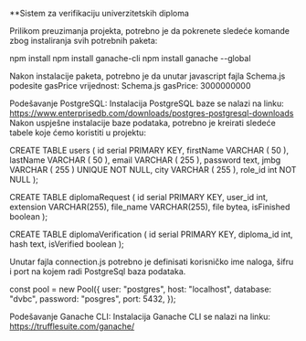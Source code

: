 **Sistem za verifikaciju univerzitetskih diploma

Prilikom preuzimanja projekta, potrebno je da pokrenete sledeće komande zbog instaliranja svih potrebnih paketa:

npm install
npm install ganache-cli
npm install ganache --global

Nakon instalacije paketa, potrebno je da unutar javascript fajla Schema.js podesite gasPrice vrijednost:
Schema.js
gasPrice: 3000000000

Podešavanje PostgreSQL:
Instalacija PostgreSQL baze se nalazi na linku: https://www.enterprisedb.com/downloads/postgres-postgresql-downloads
Nakon uspješne instalacije baze podataka, potrebno je kreirati sledeće tabele koje ćemo koristiti u projektu:

CREATE TABLE users (
	id serial PRIMARY KEY,
	firstName VARCHAR ( 50 ),
	lastName VARCHAR ( 50 ),
        email VARCHAR ( 255 ),
        password text,
	jmbg VARCHAR ( 255 ) UNIQUE NOT NULL,
	city VARCHAR ( 255 ),
	role_id int NOT NULL
);

CREATE TABLE diplomaRequest (
	id serial PRIMARY KEY,
	user_id int,
	extension VARCHAR(255),
	file_name VARCHAR(255),
	file bytea,
	isFinished boolean
);


CREATE TABLE diplomaVerification (
	id serial PRIMARY KEY,
	diploma_id int,
	hash text,
	isVerified boolean
);

Unutar fajla connection.js potrebno je definisati korisničko ime naloga, šifru i port na kojem radi PostgreSql baza podataka.

const pool = new Pool({
  user: "postgres",
  host: "localhost",
  database: "dvbc",
  password: "posgres",
  port: 5432,
});

Podešavanje Ganache CLI:
Instalacija Ganache CLI se nalazi na linku: https://trufflesuite.com/ganache/
